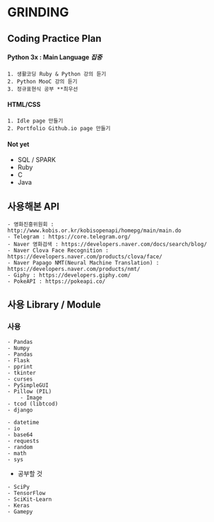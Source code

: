 # GRINDING 

## Coding Practice Plan

#### Python 3x : Main Language *집중*
```
1. 생활코딩 Ruby & Python 강의 듣기
2. Python MooC 강의 듣기 
3. 정규표현식 공부 **최우선 
```
#### HTML/CSS 
```
1. Idle page 만들기
2. Portfolio Github.io page 만들기
```

#### Not yet
- SQL / SPARK
- Ruby
- C
- Java

## 사용해본 API
```
- 영화진흥위원회 : http://www.kobis.or.kr/kobisopenapi/homepg/main/main.do
- Telegram : https://core.telegram.org/
- Naver 영화검색 : https://developers.naver.com/docs/search/blog/
- Naver Clova Face Recognition : https://developers.naver.com/products/clova/face/
- Naver Papago NMT(Neural Machine Translation) : https://developers.naver.com/products/nmt/
- Giphy : https://developers.giphy.com/
- PokeAPI : https://pokeapi.co/
```

## 사용 Library / Module

### 사용
```
- Pandas
- Numpy
- Pandas
- Flask
- pprint
- tkinter
- curses
- PySimpleGUI
- Pillow (PIL)
	- Image
- tcod (libtcod)
- django
```
```
- datetime
- io
- base64
- requests
- random
- math
- sys
```

- 공부할 것 
```
- SciPy
- TensorFlow
- SciKit-Learn
- Keras
- Gamepy
```
